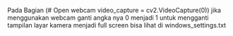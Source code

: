 Pada Bagian  (# Open webcam video_capture = cv2.VideoCapture(0)) jika menggunakan webcam ganti angka nya 0 menjadi 1
untuk mengganti tampilan layar kamera menjadi full screen bisa lihat di windows_settings.txt
